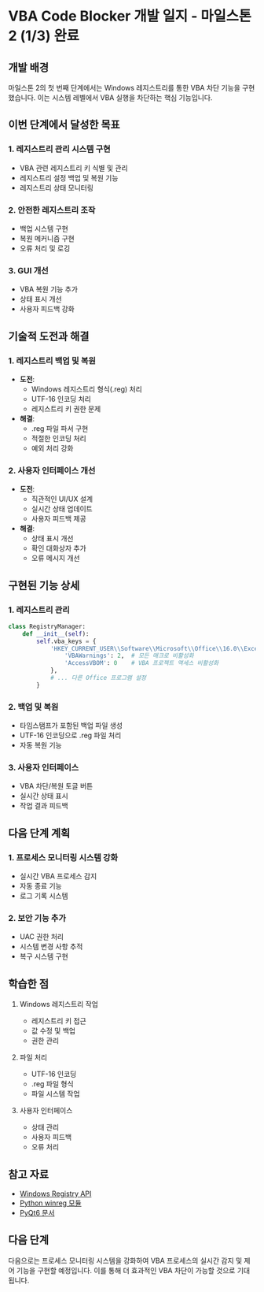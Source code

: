 # VBA Code Blocker 개발 일지 - 마일스톤 2 (1/3) 완료

## 개발 배경
마일스톤 2의 첫 번째 단계에서는 Windows 레지스트리를 통한 VBA 차단 기능을 구현했습니다. 이는 시스템 레벨에서 VBA 실행을 차단하는 핵심 기능입니다.

## 이번 단계에서 달성한 목표

### 1. 레지스트리 관리 시스템 구현
- VBA 관련 레지스트리 키 식별 및 관리
- 레지스트리 설정 백업 및 복원 기능
- 레지스트리 상태 모니터링

### 2. 안전한 레지스트리 조작
- 백업 시스템 구현
- 복원 메커니즘 구현
- 오류 처리 및 로깅

### 3. GUI 개선
- VBA 복원 기능 추가
- 상태 표시 개선
- 사용자 피드백 강화

## 기술적 도전과 해결

### 1. 레지스트리 백업 및 복원
- **도전**: 
  - Windows 레지스트리 형식(.reg) 처리
  - UTF-16 인코딩 처리
  - 레지스트리 키 권한 문제
- **해결**:
  - .reg 파일 파서 구현
  - 적절한 인코딩 처리
  - 예외 처리 강화

### 2. 사용자 인터페이스 개선
- **도전**:
  - 직관적인 UI/UX 설계
  - 실시간 상태 업데이트
  - 사용자 피드백 제공
- **해결**:
  - 상태 표시 개선
  - 확인 대화상자 추가
  - 오류 메시지 개선

## 구현된 기능 상세

### 1. 레지스트리 관리
```python
class RegistryManager:
    def __init__(self):
        self.vba_keys = {
            'HKEY_CURRENT_USER\\Software\\Microsoft\\Office\\16.0\\Excel\\Security': {
                'VBAWarnings': 2,  # 모든 매크로 비활성화
                'AccessVBOM': 0    # VBA 프로젝트 액세스 비활성화
            },
            # ... 다른 Office 프로그램 설정
        }
```

### 2. 백업 및 복원
- 타임스탬프가 포함된 백업 파일 생성
- UTF-16 인코딩으로 .reg 파일 처리
- 자동 복원 기능

### 3. 사용자 인터페이스
- VBA 차단/복원 토글 버튼
- 실시간 상태 표시
- 작업 결과 피드백

## 다음 단계 계획

### 1. 프로세스 모니터링 시스템 강화
- 실시간 VBA 프로세스 감지
- 자동 종료 기능
- 로그 기록 시스템

### 2. 보안 기능 추가
- UAC 권한 처리
- 시스템 변경 사항 추적
- 복구 시스템 구현

## 학습한 점
1. Windows 레지스트리 작업
   - 레지스트리 키 접근
   - 값 수정 및 백업
   - 권한 관리

2. 파일 처리
   - UTF-16 인코딩
   - .reg 파일 형식
   - 파일 시스템 작업

3. 사용자 인터페이스
   - 상태 관리
   - 사용자 피드백
   - 오류 처리

## 참고 자료
- [Windows Registry API](https://docs.microsoft.com/en-us/windows/win32/sysinfo/registry)
- [Python winreg 모듈](https://docs.python.org/3/library/winreg.html)
- [PyQt6 문서](https://www.riverbankcomputing.com/static/Docs/PyQt6/)

## 다음 단계
다음으로는 프로세스 모니터링 시스템을 강화하여 VBA 프로세스의 실시간 감지 및 제어 기능을 구현할 예정입니다. 이를 통해 더 효과적인 VBA 차단이 가능할 것으로 기대됩니다. 